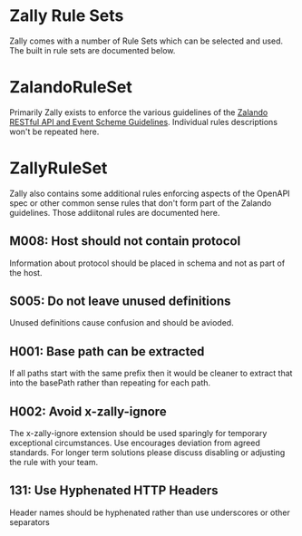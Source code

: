 # Zally Rule Sets

Zally comes with a number of Rule Sets which can be selected and used. The built in rule sets are documented below.

# ZalandoRuleSet

Primarily Zally exists to enforce the various guidelines of the [Zalando RESTful API and Event Scheme Guidelines](http://zalando.github.io/restful-api-guidelines/). Individual rules descriptions won't be repeated here.

# ZallyRuleSet

Zally also contains some additional rules enforcing aspects of the OpenAPI spec or other common sense rules that don't form part of the Zalando guidelines. Those addiitonal rules are documented here.

## M008: Host should not contain protocol

Information about protocol should be placed in schema and not as part of the host.

## S005: Do not leave unused definitions

Unused definitions cause confusion and should be avioded.

## H001: Base path can be extracted

If all paths start with the same prefix then it would be cleaner to extract that into the basePath rather than repeating for each path.

## H002: Avoid x-zally-ignore

The x-zally-ignore extension should be used sparingly for temporary exceptional circumstances. Use encourages deviation from agreed standards. For longer term solutions please discuss disabling or adjusting the rule with your team.

## 131: Use Hyphenated HTTP Headers

Header names should be hyphenated rather than use underscores or other separators

